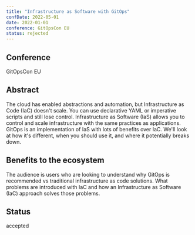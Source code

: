 ```yaml
---
title: "Infrastructure as Software with GitOps"
confDate: 2022-05-01
date: 2022-01-01
conference: GitOpsCon EU
status: rejected
---
```


## Conference
GitOpsCon EU

## Abstract
The cloud has enabled abstractions and automation, but Infrastructure as Code (IaC) doesn't scale. You can use declarative YAML or imperative scripts and still lose control. Infrastructure as Software (IaS) allows you to control and scale infrastructure with the same practices as applications. GitOps is an implementation of IaS with lots of benefits over IaC. We'll look at how it's different, when you should use it, and where it potentially breaks down.

## Benefits to the ecosystem
The audience is users who are looking to understand why GitOps is recommended vs traditional infrastructure as code solutions. What problems are introduced with IaC and how an Infrastructure as Software (IaC) approach solves those problems.

## Status
accepted
